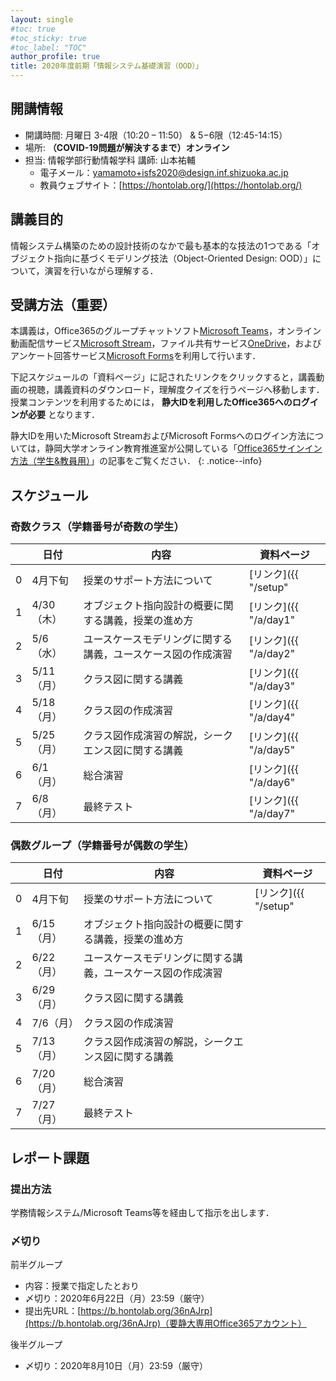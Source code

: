 ```yaml
---
layout: single
#toc: true
#toc_sticky: true
#toc_label: "TOC"
author_profile: true
title: 2020年度前期「情報システム基礎演習（OOD）」
---
```



## 開講情報

* 開講時間: 月曜日 3-4限（10:20 – 11:50） & 5−6限（12:45-14:15）
* 場所: **（COVID-19問題が解決するまで）オンライン**
* 担当: 情報学部行動情報学科 講師: 山本祐輔
  * 電子メール：yamamoto+isfs2020@design.inf.shizuoka.ac.jp
  * 教員ウェブサイト：[https://hontolab.org/](https://hontolab.org/)


## 講義目的

情報システム構築のための設計技術のなかで最も基本的な技法の1つである「オブジェクト指向に基づくモデリング技法（Object-Oriented Design: OOD）」について，演習を行いながら理解する．


## 受講方法（重要）

本講義は，Office365のグループチャットソフト[Microsoft Teams](https://www.microsoft.com/ja-jp/microsoft-365/microsoft-teams/group-chat-software)，オンライン動画配信サービス[Microsoft Stream](https://web.microsoftstream.com/)，ファイル共有サービス[OneDrive](https://onedrive.live.com/)，およびアンケート回答サービス[Microsoft Forms](https://forms.office.com/)を利用して行います．

下記スケジュールの「資料ページ」に記されたリンクをクリックすると，講義動画の視聴，講義資料のダウンロード，理解度クイズを行うページへ移動します．授業コンテンツを利用するためには， **静大IDを利用したOffice365へのログインが必要** となります．

静大IDを用いたMicrosoft StreamおよびMicrosoft Formsへのログイン方法については，静岡大学オンライン教育推進室が公開している「[Office365サインイン方法（学生&教員用）](https://wwp.shizuoka.ac.jp/online-education/office365%e3%82%b5%e3%82%a4%e3%83%b3%e3%82%a4%e3%83%b3%ef%bc%86-ms-stream%e8%a6%96%e8%81%b4%e6%96%b9%e6%b3%95%ef%bc%88%e5%ad%a6%e7%94%9f%e6%95%99%e5%93%a1%e7%94%a8%ef%bc%89/)」の記事をご覧ください．
{: .notice--info}


## スケジュール
### 奇数クラス（学籍番号が奇数の学生）

|    | 日付 | 内容                       | 資料ページ |
| --- | ---- | -------------------------- | ---- |
| 0   | 4月下旬| 授業のサポート方法について   | [リンク]({{ "/setup" | relative_url }})      |
| 1   | 4/30（木） | オブジェクト指向設計の概要に関する講義，授業の進め方   | [リンク]({{ "/a/day1" | relative_url }})      |
| 2   | 5/6（水） | ユースケースモデリングに関する講義，ユースケース図の作成演習   | [リンク]({{ "/a/day2" | relative_url }})  |
| 3   | 5/11（月） | クラス図に関する講義   | [リンク]({{ "/a/day3" | relative_url }})     |
| 4   | 5/18（月） | クラス図の作成演習  | [リンク]({{ "/a/day4" | relative_url }})     |
| 5   | 5/25（月） | クラス図作成演習の解説，シークエンス図に関する講義  | [リンク]({{ "/a/day5" | relative_url }})     |
| 6   | 6/1（月） | 総合演習  | [リンク]({{ "/a/day6" | relative_url }})     |
| 7   | 6/8（月） | 最終テスト  | [リンク]({{ "/a/day7" | relative_url }})     |


### 偶数グループ（学籍番号が偶数の学生）

|    | 日付 | 内容                       | 資料ページ |
| --- | ---- | -------------------------- | ---- |
| 0   | 4月下旬 | 授業のサポート方法について   | [リンク]({{ "/setup" | relative_url }})      |
| 1   | 6/15（月） | オブジェクト指向設計の概要に関する講義，授業の進め方   |      |
| 2   | 6/22（月） | ユースケースモデリングに関する講義，ユースケース図の作成演習   |      |
| 3   | 6/29（月） | クラス図に関する講義   |      |
| 4   | 7/6（月） | クラス図の作成演習  |      |
| 5   | 7/13（月） | クラス図作成演習の解説，シークエンス図に関する講義  |      |
| 6   | 7/20（月） | 総合演習  |      |
| 7   | 7/27（月） | 最終テスト  |      |


## レポート課題
### 提出方法

学務情報システム/Microsoft Teams等を経由して指示を出します．


### 〆切り
前半グループ
* 内容：授業で指定したとおり
* 〆切り：2020年6月22日（月）23:59（厳守）
* 提出先URL：[https://b.hontolab.org/36nAJrp](https://b.hontolab.org/36nAJrp)（要静大専用Office365アカウント）

後半グループ
* 〆切り：2020年8月10日（月）23:59（厳守）



